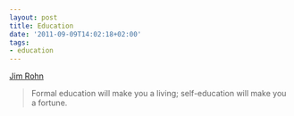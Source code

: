 ```yaml
---
layout: post
title: Education
date: '2011-09-09T14:02:18+02:00'
tags:
- education
---
```

[Jim Rohn](http://en.wikipedia.org/wiki/Jim_Rohn)

>Formal education will make you a living; self-education will make you a fortune.
